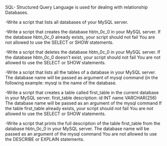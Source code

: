 SQL- Structured Query Language is used for dealing with
relationship Databases.

-Write a script that lists all databases of your MySQL server.

-Write a script that creates the database hbtn_0c_0 in your MySQL
server.
If the database hbtn_0c_0 already exists, your script should not fail
You are not allowed to use the SELECT or SHOW statements.

-Write a script that deletes the database hbtn_0c_0 in your MySQL
server.
If the database hbtn_0c_0 doesn’t exist, your script should not fail
You are not allowed to use the SELECT or SHOW statements.

-Write a script that lists all the tables of a database in your
MySQL server.
The database name will be passed as argument of mysql command
(in the following example: mysql is the name of the database.

-Write a script that creates a table called first_table in the
current database in your MySQL server.
first_table description:
id INT
name VARCHAR(256)
The database name will be passed as an argument of the mysql command
If the table first_table already exists, your script should not fail
You are not allowed to use the SELECT or SHOW statements.

-Write a script that prints the full description of the table
first_table from the database hbtn_0c_0 in your MySQL server.
The database name will be passed as an argument of the mysql command
You are not allowed to use the DESCRIBE or EXPLAIN statements.